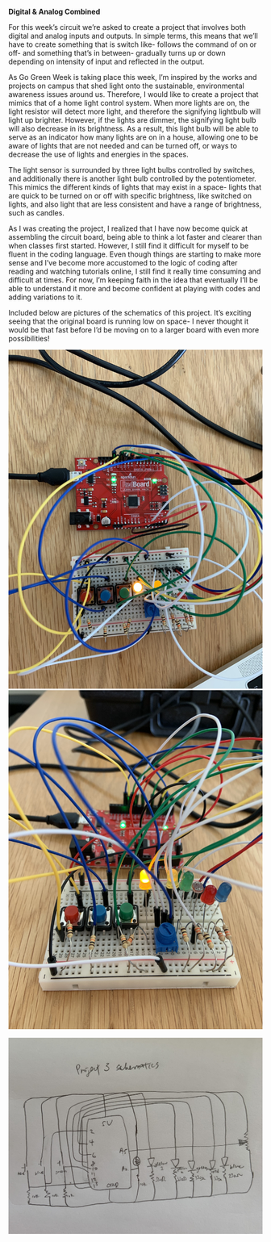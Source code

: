 **Digital & Analog Combined**

For this week’s circuit we’re asked to create a project that involves both digital and analog inputs and outputs. In simple terms, this means that we’ll have to create something that is switch like- follows the command of on or off- and something that’s in between- gradually turns up or down depending on intensity of input and reflected in the output. 

As Go Green Week is taking place this week, I’m inspired by the works and projects on campus that shed light onto the sustainable, environmental awareness issues around us. Therefore, I would like to create a project that mimics that of a home light control system. When more lights are on, the light resistor will detect more light, and therefore the signifying lightbulb will light up brighter. However, if the lights are dimmer, the signifying light bulb will also decrease in its brightness. As a result, this light bulb will be able to serve as an indicator how many lights are on in a house, allowing one to be aware of lights that are not needed and can be turned off, or ways to decrease the use of lights and energies in the spaces. 

The light sensor is surrounded by three light bulbs controlled by switches, and additionally there is another light bulb controlled by the potentiometer. This mimics the different kinds of lights that may exist in a space- lights that are quick to be turned on or off with specific brightness, like switched on lights, and also light that are less consistent and have a range of brightness, such as candles. 

As I was creating the project, I realized that I have now become quick at assembling the circuit board, being able to think a lot faster and clearer than when classes first started. However, I still find it difficult for myself to be fluent in the coding language. Even though things are starting to make more sense and I’ve become more accustomed to the logic of coding after reading and watching tutorials online, I still find it really time consuming and difficult at times. For now, I’m keeping faith in the idea that eventually I’ll be able to understand it more and become confident at playing with codes and adding variations to it. 

Included below are pictures of the schematics of this project. It’s exciting seeing that the original board is running low on space- I never thought it would be that fast before I’d be moving on to a larger board with even more possibilities!

![](IMG_7378.jpg)
![](IMG_7379.jpg)

![](IMG_7381.jpg)
